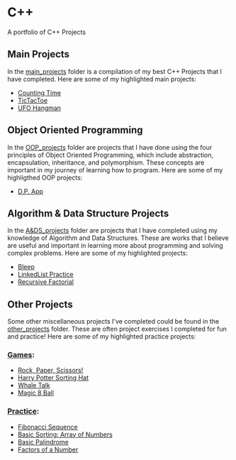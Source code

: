 # C++
A portfolio of C++ Projects


## Main Projects
In the [main_projects](https://github.com/TenaCity23/CPP/tree/main/main_projects) folder is a compilation of my best C++ Projects that I have completed. Here are some of my highlighted main projects: 

* [Counting Time](https://github.com/TenaCity23/CPP/tree/main/main_projects/CountingTime)
* [TicTacToe](https://github.com/TenaCity23/CPP/tree/main/main_projects/TicTacToe)
* [UFO Hangman](https://github.com/TenaCity23/CPP/tree/main/main_projects/UFO_Hangman)


## Object Oriented Programming
In the [OOP_projects](https://github.com/TenaCity23/CPP/tree/main/OOP_projects) folder are projects that I have done using the four principles of Object Oriented Programming, which include abstraction, encapsulation, inheritance, and polymorphism. These concepts are important in my journey of learning how to program. Here are some of my highligthed OOP projects: 

* [D.P. App](https://github.com/TenaCity23/CPP/tree/main/OOP_projects/Dating_Profile_App)


## Algorithm & Data Structure Projects
In the [A&DS_projects](https://github.com/TenaCity23/CPP/tree/main/A%26DS_projects) folder are projects that I have completed using my knowledge of Algorithm and Data Structures. These are works that I believe are useful and important in learning more about programming and solving complex problems. Here are some of my highlighted projects: 

* [Bleep](https://github.com/TenaCity23/CPP/blob/main/A%26DS_projects/bleep.cpp)
* [LinkedList Practice](https://github.com/TenaCity23/CPP/tree/main/A&DS_projects/LinkedList)
* [Recursive Factorial](https://github.com/TenaCity23/CPP/blob/main/A%26DS_projects/recursiveFactorial.cpp)


## Other Projects
Some other miscellaneous projects I've completed could be found in the [other_projects](https://github.com/TenaCity23/CPP/tree/main/other_projects) folder. These are often project exercises I completed for fun and practice! Here are some of my highlighted practice projects:

### [Games](https://github.com/TenaCity23/CPP/tree/main/other_projects/Games):
* [Rock, Paper, Scissors!](https://github.com/TenaCity23/CPP/blob/main/other_projects/Games/rpc.cpp)
* [Harry Potter Sorting Hat](https://github.com/TenaCity23/CPP/blob/main/other_projects/Games/sortingHat.cpp)
* [Whale Talk](https://github.com/TenaCity23/CPP/blob/main/other_projects/Games/whaletalk.cpp)
* [Magic 8 Ball](https://github.com/TenaCity23/CPP/blob/main/other_projects/Games/8_Ball.cpp)

### [Practice](https://github.com/TenaCity23/CPP/tree/main/other_projects/Practice):
* [Fibonacci Sequence](https://github.com/TenaCity23/CPP/blob/main/other_projects/Practice/Fibonacci.cpp)
* [Basic Sorting: Array of Numbers](https://github.com/TenaCity23/CPP/blob/main/other_projects/Practice/BasicSortingNumbers.cpp)
* [Basic Palindrome](https://github.com/TenaCity23/CPP/blob/main/other_projects/Practice/basic_palindrome.cpp)
* [Factors of a Number](https://github.com/TenaCity23/CPP/blob/main/other_projects/Practice/factors.cpp)
